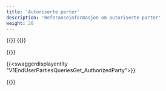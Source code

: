```yaml
---
title: 'Autoriserte parter'
description: 'Referanseinformasjon om autoriserte parter'
weight: 20
---
```


{{<dialogportenswaggerselector>}}
{{<swaggerload>}}

{{<notyetwritten>}}

{{<swaggerdisplayentity "V1EndUserPartiesQueriesGet_AuthorizedParty">}}

{{<children />}}